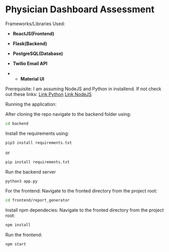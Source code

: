 # Physician Dashboard Assessment

Frameworks/Libraries Used:

- **ReactJS(Frontend)**  
  

- **Flask(Backend)**

-  **PostgreSQL(Database)**

-  **Twilio Email API**

-  -  **Material UI**

Prerequisite:
I am assuming NodeJS and Python in installend. If not check out these links:
[Link Python](https://www.python.org/downloads/)
[Link NodeJS](https://nodejs.org/en/download/package-manager)


Running the application:

After cloning the repo navigate to the backend folder using:

```bash
cd backend
```

Install the requirements using:
```bash
pip3 install requirements.txt
```
or 
```bash
pip install requirements.txt
```

Run the backend server
```bash
python3 app.py
```

For the frontend:
Navigate to the fronted directory from the project root:
```bash
cd frontend/report_generator
```

Install npm dependecies:
Navigate to the fronted directory from the project root:
```bash
npm install
```

Run the frontend:
```bash
npm start
```


  


